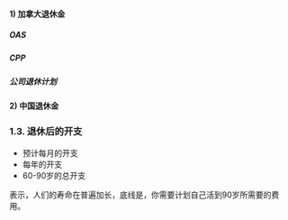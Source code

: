 #### 1) 加拿大退休金

##### OAS

##### CPP

##### 公司退休计划

#### 2) 中国退休金





### 1.3. 退休后的开支

- 预计每月的开支
- 每年的开支
- 60-90岁的总开支

表示，人们的寿命在普遍加长，底线是，你需要计划自己活到90岁所需要的费用。